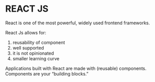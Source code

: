 # REACT JS

React is one of the most powerful, widely used frontend frameworks.

React Js allows for:

1. reusability of component
2. well supported
3. it is not opinionated
4. smaller learning curve

Applications built with React are made with (reusable) components. Components are your “building blocks.”
